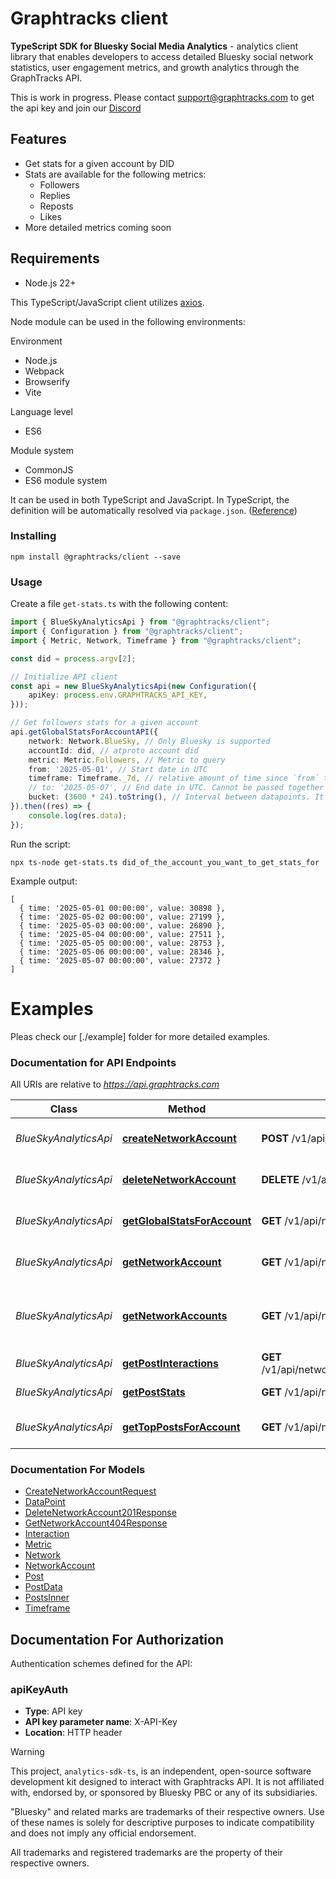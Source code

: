 # Graphtracks client


**TypeScript SDK for Bluesky Social Media Analytics** - analytics client library that enables developers to access detailed Bluesky social network statistics, user engagement metrics, and growth analytics through the GraphTracks API.

This is work in progress. Please contact support@graphtracks.com to get the api key and join our [Discord](https://discord.gg/6ghZTfhW9s)

## Features

* Get stats for a given account by DID 
* Stats are available for the following metrics:
    * Followers
    * Replies
    * Reposts
    * Likes
* More detailed metrics coming soon

## Requirements

* Node.js 22+

This TypeScript/JavaScript client  utilizes [axios](https://github.com/axios/axios). 

Node module can be used in the following environments:

Environment
* Node.js
* Webpack
* Browserify
* Vite

Language level
* ES6

Module system
* CommonJS
* ES6 module system

It can be used in both TypeScript and JavaScript. In TypeScript, the definition will be automatically resolved via `package.json`. ([Reference](https://www.typescriptlang.org/docs/handbook/declaration-files/consumption.html))

### Installing

```
npm install @graphtracks/client --save
```

### Usage

Create a file `get-stats.ts` with the following content:

```typescript
import { BlueSkyAnalyticsApi } from "@graphtracks/client";
import { Configuration } from "@graphtracks/client";
import { Metric, Network, Timeframe } from "@graphtracks/client";

const did = process.argv[2];

// Initialize API client
const api = new BlueSkyAnalyticsApi(new Configuration({
    apiKey: process.env.GRAPHTRACKS_API_KEY,
}));

// Get followers stats for a given account
api.getGlobalStatsForAccountAPI({
    network: Network.BlueSky, // Only Bluesky is supported 
    accountId: did, // atproto account did
    metric: Metric.Followers, // Metric to query
    from: '2025-05-01', // Start date in UTC
    timeframe: Timeframe._7d, // relative amount of time since `from` to get metric
    // to: '2025-05-07', // End date in UTC. Cannot be passed together with timeframe
    bucket: (3600 * 24).toString(), // Interval between datapoints. It is recommended to keep datapoints count low both for UX and performance
}).then((res) => {
    console.log(res.data);
});
```

Run the script:

```
npx ts-node get-stats.ts did_of_the_account_you_want_to_get_stats_for
```

Example output:

```
[
  { time: '2025-05-01 00:00:00', value: 30898 },
  { time: '2025-05-02 00:00:00', value: 27199 },
  { time: '2025-05-03 00:00:00', value: 26890 },
  { time: '2025-05-04 00:00:00', value: 27511 },
  { time: '2025-05-05 00:00:00', value: 28753 },
  { time: '2025-05-06 00:00:00', value: 28346 },
  { time: '2025-05-07 00:00:00', value: 27372 }
]
```

# Examples

Pleas check our [./example]  folder for more detailed examples.


### Documentation for API Endpoints

All URIs are relative to *https://api.graphtracks.com*

Class | Method | HTTP request | Description
------------ | ------------- | ------------- | -------------
*BlueSkyAnalyticsApi* | [**createNetworkAccount**](docs/BlueSkyAnalyticsApi.md#createnetworkaccount) | **POST** /v1/api/networks/account | Create a network account
*BlueSkyAnalyticsApi* | [**deleteNetworkAccount**](docs/BlueSkyAnalyticsApi.md#deletenetworkaccount) | **DELETE** /v1/api/networks/accounts/{account_id} | Delete a network account
*BlueSkyAnalyticsApi* | [**getGlobalStatsForAccount**](docs/BlueSkyAnalyticsApi.md#getglobalstatsforaccount) | **GET** /v1/api/networks/{network}/accounts/{account_id}/stats/{metric} | Growth rate statistics for account
*BlueSkyAnalyticsApi* | [**getNetworkAccount**](docs/BlueSkyAnalyticsApi.md#getnetworkaccount) | **GET** /v1/api/networks/accounts/{account_id} | Get a network account
*BlueSkyAnalyticsApi* | [**getNetworkAccounts**](docs/BlueSkyAnalyticsApi.md#getnetworkaccounts) | **GET** /v1/api/networks/accounts | Get network accounts for current user
*BlueSkyAnalyticsApi* | [**getPostInteractions**](docs/BlueSkyAnalyticsApi.md#getpostinteractions) | **GET** /v1/api/networks/{network}/accounts/{account_id}/posts/{post_id}/interactions/{metric} | Get post interactions
*BlueSkyAnalyticsApi* | [**getPostStats**](docs/BlueSkyAnalyticsApi.md#getpoststats) | **GET** /v1/api/networks/{network}/accounts/{account_id}/posts/{post_id}/stats | Get post statistics
*BlueSkyAnalyticsApi* | [**getTopPostsForAccount**](docs/BlueSkyAnalyticsApi.md#gettoppostsforaccount) | **GET** /v1/api/networks/{network}/accounts/{account_id}/top-posts | Get top posts for an account


### Documentation For Models

 - [CreateNetworkAccountRequest](docs/CreateNetworkAccountRequest.md)
 - [DataPoint](docs/DataPoint.md)
 - [DeleteNetworkAccount201Response](docs/DeleteNetworkAccount201Response.md)
 - [GetNetworkAccount404Response](docs/GetNetworkAccount404Response.md)
 - [Interaction](docs/Interaction.md)
 - [Metric](docs/Metric.md)
 - [Network](docs/Network.md)
 - [NetworkAccount](docs/NetworkAccount.md)
 - [Post](docs/Post.md)
 - [PostData](docs/PostData.md)
 - [PostsInner](docs/PostsInner.md)
 - [Timeframe](docs/Timeframe.md)


<a id="documentation-for-authorization"></a>
## Documentation For Authorization


Authentication schemes defined for the API:
<a id="apiKeyAuth"></a>
### apiKeyAuth

- **Type**: API key
- **API key parameter name**: X-API-Key
- **Location**: HTTP header




> [!WARNING]
> This project, `analytics-sdk-ts`, is an independent, open-source software development kit designed to interact with Graphtracks API. It is not affiliated with, endorsed by, or sponsored by Bluesky PBC or any of its subsidiaries.
>
> "Bluesky" and related marks are trademarks of their respective owners. Use of these names is solely for descriptive purposes to indicate compatibility and does not imply any official endorsement.
>
> All trademarks and registered trademarks are the property of their respective owners.
